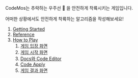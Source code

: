 CodeMos는 추락하는 우주선 :rocket: 을 안전하게 착륙시키는 게임입니다.

어떠한 상황에서도 안전하게 착륙하는 알고리즘을 작성해보세요!

1. [Getting Started](#)
2. [Reference](#)
3. [How to Play](#)
    1. [게임 입장 화면](#)
    2. [게임 시작 화면](#)
    3. [Docs와 Code Editor](#)
    4. [Code Apply](#)
    5. [게임 결과 화면](#)
